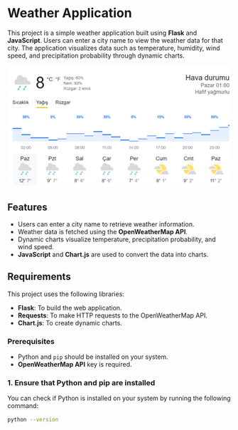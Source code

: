 # Weather Application

This project is a simple weather application built using **Flask** and **JavaScript**. Users can enter a city name to view the weather data for that city. The application visualizes data such as temperature, humidity, wind speed, and precipitation probability through dynamic charts.

![Dashboard Overview](static/img/weather.png)

## Features

- Users can enter a city name to retrieve weather information.
- Weather data is fetched using the **OpenWeatherMap API**.
- Dynamic charts visualize temperature, precipitation probability, and wind speed.
- **JavaScript** and **Chart.js** are used to convert the data into charts.

## Requirements

This project uses the following libraries:

- **Flask**: To build the web application.
- **Requests**: To make HTTP requests to the OpenWeatherMap API.
- **Chart.js**: To create dynamic charts.

### Prerequisites

- Python and `pip` should be installed on your system.
- **OpenWeatherMap API** key is required.

### 1. Ensure that Python and pip are installed

You can check if Python is installed on your system by running the following command:

```bash
python --version

